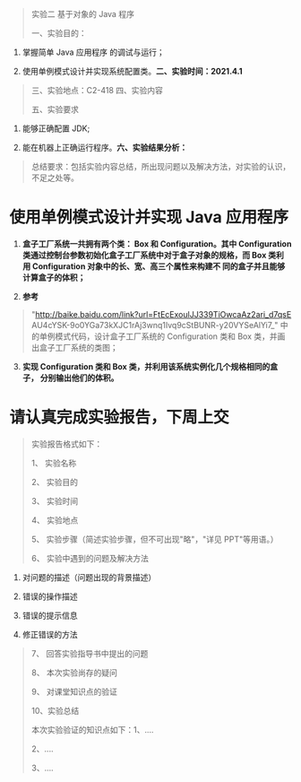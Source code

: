 > 实验二 基于对象的 Java 程序
>
> 一、实验目的：

1. 掌握简单 Java 应用程序 的调试与运行；

2. 使用单例模式设计并实现系统配置类。**二、实验时间：2021.4.1**

> 三、实验地点：C2-418 四、实验内容
>
> 五、实验要求

1. 能够正确配置 JDK;

2. 能在机器上正确运行程序。**六、实验结果分析：**

> 总结要求：包括实验内容总结，所出现问题以及解决方法，对实验的认识，不足之处等。

# 使用单例模式设计并实现 Java 应用程序

1. **盒子工厂系统一共拥有两个类： Box 和 Configuration。其中 Configuration 类通过控制台参数初始化盒子工厂系统中对于盒子对象的规格，而 Box 类利用 Configuration 对象中的长、宽、高三个属性来构建不 同的盒子并且能够计算盒子的体积；**

2. **参考**

> "<http://baike.baidu.com/link?url=FtEcExoulJJ339TiOwcaAz2ari_d7qsE> AU4cYSK-9o0YGa73kXJC1rAj3wnq1Ivq9cStBUNR-y20VYSeAlYi7\_" 中的单例模式代码，设计盒子工厂系统的 Configuration 类和 Box 类，并画 出盒子工厂系统的类图；

3. **实现 Configuration 类和 Box 类，并利用该系统实例化几个规格相同的盒子， 分别输出他们的体积。**

# 请认真完成实验报告，下周上交

> 实验报告格式如下：
>
> 1、 实验名称
>
> 2、 实验目的
>
> 3、 实验时间
>
> 4、 实验地点
>
> 5、 实验步骤（简述实验步骤，但不可出现"略"，"详见 PPT"等用语。）
>
> 6、 实验中遇到的问题及解决方法

1. 对问题的描述（问题出现的背景描述）

2. 错误的操作描述

3. 错误的提示信息

4. 修正错误的方法

> 7、 回答实验指导书中提出的问题
>
> 8、 本次实验尚存的疑问
>
> 9、 对课堂知识点的验证
>
> 10、实验总结
>
> 本次实验验证的知识点如下：1、....
>
> 2、....
>
> 3、....
